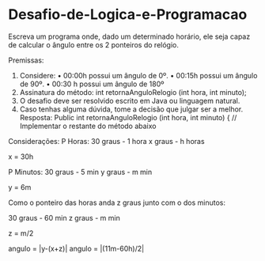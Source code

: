 # Desafio-de-Logica-e-Programacao
Escreva um programa onde, dado um determinado horário, ele seja capaz de calcular o ângulo entre os 2 ponteiros do relógio. 

Premissas:
1. Considere:
• 00:00h possui um ângulo de 0º.
• 00:15h possui um ângulo de 90º.
• 00:30 h possui um ângulo de 180º
2. Assinatura do método:
int retornaAnguloRelogio (int hora, int minuto);
3. O desafio deve ser resolvido escrito em Java ou linguagem natural.
4. Caso tenhas alguma dúvida, tome a decisão que julgar ser a melhor.
Resposta:
Public int retornaAnguloRelogio (int hora, int minuto) { // Implementar o restante do método
abaixo

Considerações:
P Horas:
30 graus - 1 hora
x graus - h horas

x = 30h

P Minutos:
30 graus - 5 min
y graus - m min

y = 6m 

Como o ponteiro das horas anda z graus junto com o dos minutos:

30 graus - 60 min
z graus - m min

z = m/2

angulo = |y-(x+z)|
angulo = |(11m-60h)/2|

